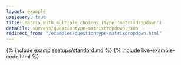 ```yaml
---
layout: example
usejquery: true
title: Matrix with multiple choices (type:'matrixdropdown')
dataFile: surveys/questiontype-matrixdropdown.json
redirect_from: "/examples/questiontype-matrixdropdown.html"
---
```


{% include examplesetups/standard.md %}
{% include live-example-code.html %}
